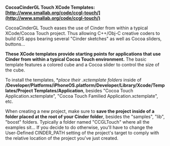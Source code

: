 **CocoaCinderGL Touch XCode Templates: [http://www.smallab.org/code/ccgl-touch/](http://www.smallab.org/code/ccgl-touch/)**

CocoaCinderGL Touch eases the use of Cinder from within a typical XCode/Cocoa Touch project. Thus allowing C++/Obj-C creative coders to build iOS apps bearing several "Cinder sketches" as well as Cocoa sliders, buttons...

**These XCode templates provide starting points for applications that use Cinder from within a typical Cocoa Touch environment.** The basic template features a colored cube and a Cocoa slider to control the size of the cube.

To install the templates, **place their *.xctemplate folders** inside of **/Developer/Platforms/iPhoneOS.platform/Developer/Library/Xcode/Templates/Project Templates/Application**, besides "Cocoa Touch Application.xctemplate", "Cocoa Touch Familied Application.xctemplate", etc.

When creating a new project, make sure to **save the project inside of a folder placed at the root of your Cinder folder**, besides the "samples", "lib", "boost" folders. Typically a folder named "CCGLTouch" where all the examples sit... If you decide to do otherwise, you'll have to change the User-Defined CINDER_PATH setting of the project's target to comply with the relative location of the project you've just created.

